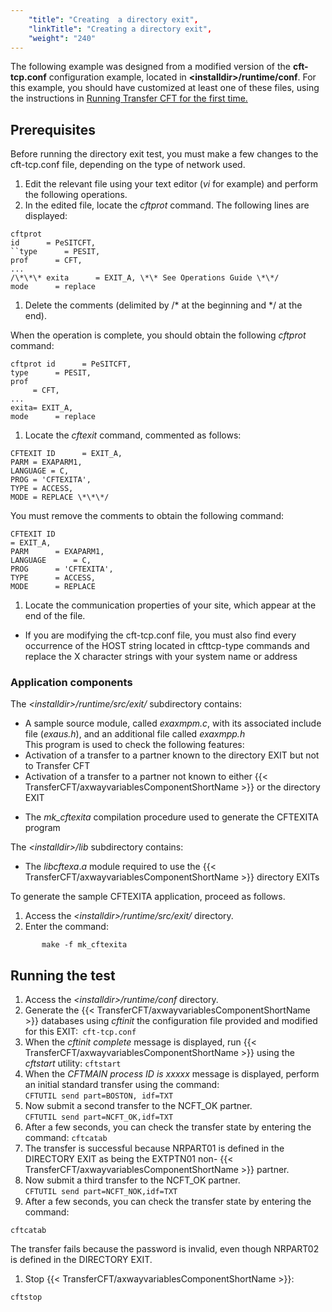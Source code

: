 ```yaml
---
    "title": "Creating  a directory exit",
    "linkTitle": "Creating a directory exit",
    "weight": "240"
---
```

The following example was designed from a modified version of the ****cft-tcp.conf**** configuration example, located in ****&lt;installdir&gt;/runtime/conf****. For this example, you should have customized
at least one of these files, using the instructions in [Running Transfer
CFT for the first time.]()

Prerequisites
-------------

Before running the directory exit test, you must make a few changes
to the cft-tcp.conf file, depending on the
type of network used.

1. Edit the relevant file using
    your text editor (*vi* for example) and perform the following operations.
1. In the edited file, locate
    the *cftprot* command. The following lines are displayed:

```
cftprot
id      = PeSITCFT,  
``type      = PESIT,
prof      = CFT,
...
/\*\*\* exita      = EXIT_A, \*\* See Operations Guide \*\*/
mode      = replace
```

1. Delete the comments (delimited
    by /\* at the beginning and \*/ at the end).

When the operation is complete, you should obtain
the following *cftprot* command:

```
cftprot id      = PeSITCFT,
type      = PESIT,  
prof
     = CFT,
...
exita= EXIT_A,
mode      = replace
```

1. Locate the *cftexit* command,
    commented as follows:

```
CFTEXIT ID      = EXIT_A,
PARM = EXAPARM1,
LANGUAGE = C,
PROG = 'CFTEXITA',
TYPE = ACCESS,
MODE = REPLACE \*\*\*/
```

You must remove the comments to obtain the following
command:

```
CFTEXIT ID     
= EXIT_A,
PARM      = EXAPARM1,
LANGUAGE      = C,
PROG      = 'CFTEXITA',
TYPE      = ACCESS,
MODE      = REPLACE
```

1. Locate the communication properties
    of your site, which appear at the end of the file.

<!-- -->

- If you are
    modifying the cft-tcp.conf file, you must also find every occurrence
    of the HOST string located in cfttcp-type commands and replace the X character
    strings with your system name or address

### Application components

The *&lt;installdir&gt;/runtime/src/exit/* subdirectory contains:

- A sample source
    module, called *exaxmpm.c*, with its associated include file (*exaus.h*),
    and an additional file called *exaxmpp.h*  
    This program is used to check the following features:
- Activation
    of a transfer to a partner known to the directory EXIT but not to Transfer
    CFT
- Activation
    of a transfer to a partner not known to either {{< TransferCFT/axwayvariablesComponentShortName  >}} or the directory
    EXIT

<!-- -->

- The *mk_cftexita*
    compilation procedure used to generate the CFTEXITA program

The *&lt;installdir&gt;/lib* subdirectory contains:

- The *libcftexa*.*a*
    module required to use the {{< TransferCFT/axwayvariablesComponentShortName  >}} directory EXITs

To generate the sample CFTEXITA application, proceed as follows.

1. Access the *&lt;installdir&gt;/runtime/src/exit/* directory.
1. Enter the command:

`       make -f mk_cftexita`

Running the test
----------------

1. Access the *&lt;installdir&gt;/runtime/conf* directory.
1. Generate the {{< TransferCFT/axwayvariablesComponentShortName  >}} databases
    using *cftinit* the configuration file provided
    and modified for this EXIT:` cft-tcp.conf`
1. When the *cftinit complete*
    message is displayed, run {{< TransferCFT/axwayvariablesComponentShortName  >}} using the *cftstart* utility: `cftstart`
1. When the *CFTMAIN process
    ID is xxxxx* message is displayed, perform an initial standard transfer
    using the command:  
    `CFTUTIL send part=BOSTON, idf=TXT`
1. Now submit a second transfer
    to the NCFT_OK partner.  
    `CFTUTIL send part=NCFT_OK,idf=TXT`
1. After a few seconds, you can
    check the transfer state by entering the  
    command: `cftcatab`
1. The transfer is successful
    because NRPART01 is defined in the DIRECTORY EXIT as being the EXTPTN01
    non- {{< TransferCFT/axwayvariablesComponentShortName  >}} partner.
1. Now submit a third transfer
    to the NCFT_OK partner.  
    `CFTUTIL send part=NCFT_NOK,idf=TXT`
1. After a few seconds, you can
    check the transfer state by entering the  
    command:

`cftcatab`

The transfer fails because the password is invalid, even though NRPART02
is defined in the DIRECTORY EXIT.

1. Stop {{< TransferCFT/axwayvariablesComponentShortName  >}}:

`cftstop`
